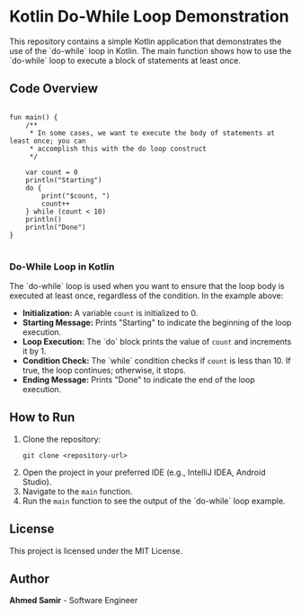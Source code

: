 <body>

<h1>Kotlin Do-While Loop Demonstration</h1>

<p>This repository contains a simple Kotlin application that demonstrates the use of the `do-while` loop in Kotlin. The main function shows how to use the `do-while` loop to execute a block of statements at least once.</p>

<h2>Code Overview</h2>

<pre>
<code>
fun main() {
    /**
     * In some cases, we want to execute the body of statements at least once; you can
     * accomplish this with the do loop construct
     */

    var count = 0
    println("Starting")
    do {
        print("$count, ")
        count++
    } while (count < 10)
    println()
    println("Done")
}
</code>
</pre>

<h3>Do-While Loop in Kotlin</h3>

<p>The `do-while` loop is used when you want to ensure that the loop body is executed at least once, regardless of the condition. In the example above:</p>

<ul>
    <li><strong>Initialization:</strong> A variable <code>count</code> is initialized to 0.</li>
    <li><strong>Starting Message:</strong> Prints "Starting" to indicate the beginning of the loop execution.</li>
    <li><strong>Loop Execution:</strong> The `do` block prints the value of <code>count</code> and increments it by 1.</li>
    <li><strong>Condition Check:</strong> The `while` condition checks if <code>count</code> is less than 10. If true, the loop continues; otherwise, it stops.</li>
    <li><strong>Ending Message:</strong> Prints "Done" to indicate the end of the loop execution.</li>
</ul>

<h2>How to Run</h2>

<ol>
    <li>Clone the repository:
        <pre><code>git clone &lt;repository-url&gt;</code></pre>
    </li>
    <li>Open the project in your preferred IDE (e.g., IntelliJ IDEA, Android Studio).</li>
    <li>Navigate to the <code>main</code> function.</li>
    <li>Run the <code>main</code> function to see the output of the `do-while` loop example.</li>
</ol>

<h2>License</h2>

<p>This project is licensed under the MIT License.</p>

<h2>Author</h2>

<p><strong>Ahmed Samir</strong> - Software Engineer</p>

</body>
</html>
